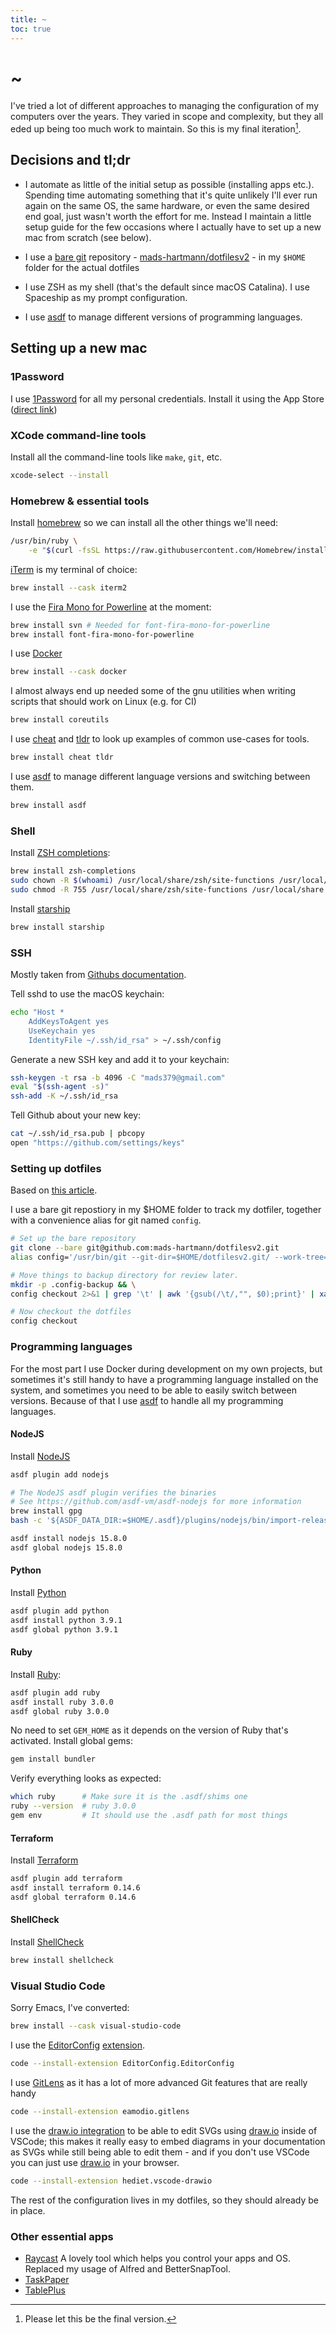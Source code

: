```yaml
---
title: ~
toc: true
---
```


# ~

I've tried a lot of different approaches to managing the configuration of my computers over the years. They varied in scope and complexity, but they all eded up being too much work to maintain. So this is my final iteration[^1].

## Decisions and tl;dr

- I automate as little of the initial setup as possible (installing apps etc.). Spending time automating something that it's quite unlikely I'll ever run again on the same OS, the same hardware, or even the same desired end goal, just wasn't worth the effort for me. Instead I maintain a little setup guide for the few occasions where I actually have to set up a new mac from scratch (see below).

- I use a [bare git](https://git-scm.com/docs/git-clone#Documentation/git-clone.txt---bare) repository - [mads-hartmann/dotfilesv2](https://github.com/mads-hartmann/dotfilesv2) - in my `$HOME` folder for the actual dotfiles 

- I use ZSH as my shell (that's the default since macOS Catalina). I use Spaceship as my prompt configuration.

- I use [asdf] to manage different versions of programming languages.

## Setting up a new mac

### 1Password

I use [1Password](https://1password.com) for all my personal credentials. Install it using the App Store ([direct link](https://apps.apple.com/dk/app/1password-7-password-manager/id1333542190?mt=12))

### XCode command-line tools

Install all the command-line tools like `make`, `git`, etc.

```sh
xcode-select --install
```

### Homebrew & essential tools

Install [homebrew](https://brew.sh) so we can install all the other things we'll need:

```sh
/usr/bin/ruby \
    -e "$(curl -fsSL https://raw.githubusercontent.com/Homebrew/install/master/install)"
```

[iTerm](https://iterm2.com) is my terminal of choice:

```sh
brew install --cask iterm2
```

I use the [Fira Mono for Powerline](https://github.com/powerline/fonts) at the moment:

```sh
brew install svn # Needed for font-fira-mono-for-powerline
brew install font-fira-mono-for-powerline
```

I use [Docker](https://www.docker.com)

```sh
brew install --cask docker
```

I almost always end up needed some of the gnu utilities when writing scripts that should work on Linux (e.g. for CI)

```sh
brew install coreutils
```

I use [cheat](https://github.com/chubin/cheat.sh) and [tldr](https://github.com/tldr-pages/tldr) to look up examples of common use-cases for tools.

```sh
brew install cheat tldr
```

I use [asdf] to manage different language versions and switching between them.

```sh
brew install asdf
```

### Shell

Install [ZSH completions](https://github.com/zsh-users/zsh-completions):

```sh
brew install zsh-completions
sudo chown -R $(whoami) /usr/local/share/zsh/site-functions /usr/local/share /usr/local/share/zsh
sudo chmod -R 755 /usr/local/share/zsh/site-functions /usr/local/share /usr/local/share/zsh
```

Install [starship](http://starship.rs)

```sh
brew install starship 
```

### SSH

Mostly taken from [Githubs documentation](https://help.github.com/en/articles/generating-a-new-ssh-key-and-adding-it-to-the-ssh-agent).

Tell sshd to use the macOS keychain:

```sh
echo "Host *
    AddKeysToAgent yes
    UseKeychain yes
    IdentityFile ~/.ssh/id_rsa" > ~/.ssh/config
```

Generate a new SSH key and add it to your keychain:

```sh
ssh-keygen -t rsa -b 4096 -C "mads379@gmail.com"
eval "$(ssh-agent -s)"
ssh-add -K ~/.ssh/id_rsa
```

Tell Github about your new key:

```sh
cat ~/.ssh/id_rsa.pub | pbcopy
open "https://github.com/settings/keys"
```

### Setting up dotfiles

Based on [this article](https://www.atlassian.com/git/tutorials/dotfiles).

I use a bare git repostiory in my $HOME folder to track my dotfiler, together with a convenience alias for git named `config`.

```sh
# Set up the bare repository
git clone --bare git@github.com:mads-hartmann/dotfilesv2.git
alias config='/usr/bin/git --git-dir=$HOME/dotfilesv2.git/ --work-tree=$HOME'

# Move things to backup directory for review later.
mkdir -p .config-backup && \
config checkout 2>&1 | grep '\t' | awk '{gsub(/\t/,"", $0);print}' | xargs -I{} sh -c 'mkdir -p ".config-backup/$(dirname "{}")" && mv "{}" ".config-backup/{}"'

# Now checkout the dotfiles
config checkout
```

### Programming languages

For the most part I use Docker during development on my own projects, but sometimes it's still handy to have a programming language installed on the system, and sometimes you need to be able to easily switch between versions. Because of that I use [asdf](https://asdf-vm.com) to handle all my programming languages.

#### NodeJS

Install [NodeJS](https://nodejs.org/en/)

```sh
asdf plugin add nodejs

# The NodeJS asdf plugin verifies the binaries
# See https://github.com/asdf-vm/asdf-nodejs for more information
brew install gpg
bash -c '${ASDF_DATA_DIR:=$HOME/.asdf}/plugins/nodejs/bin/import-release-team-keyring'

asdf install nodejs 15.8.0
asdf global nodejs 15.8.0
```

#### Python

Install [Python](https://www.python.org)

```sh
asdf plugin add python
asdf install python 3.9.1
asdf global python 3.9.1
```

#### Ruby

Install [Ruby](https://www.ruby-lang.org/en/):

```sh
asdf plugin add ruby
asdf install ruby 3.0.0
asdf global ruby 3.0.0
```

No need to set `GEM_HOME` as it depends on the version of Ruby that's activated. Install global gems:

```sh
gem install bundler
```

Verify everything looks as expected:

```sh
which ruby      # Make sure it is the .asdf/shims one
ruby --version  # ruby 3.0.0
gem env         # It should use the .asdf path for most things
```

#### Terraform

Install [Terraform](https://www.terraform.io)

```sh
asdf plugin add terraform
asdf install terraform 0.14.6
asdf global terraform 0.14.6
```

#### ShellCheck

Install [ShellCheck](https://www.shellcheck.net)

```sh
brew install shellcheck
```

### Visual Studio Code

Sorry Emacs, I've converted:

```sh
brew install --cask visual-studio-code
```

I use the [EditorConfig](https://editorconfig.org) [extension](https://marketplace.visualstudio.com/items?itemName=EditorConfig.EditorConfig).

```sh
code --install-extension EditorConfig.EditorConfig
```

I use [GitLens](https://marketplace.visualstudio.com/items?itemName=eamodio.gitlens) as it has a lot of more advanced Git features that are really handy

```sh
code --install-extension eamodio.gitlens
```

I use the [draw.io integration](https://marketplace.visualstudio.com/items?itemName=hediet.vscode-drawio) to be able to edit SVGs using [draw.io](https://draw.io) inside of VSCode; this makes it really easy to embed diagrams in your documentation as SVGs while still being able to edit them - and if you don't use VSCode you can just use [draw.io](https://draw.io) in your browser.

```sh
code --install-extension hediet.vscode-drawio
```

The rest of the configuration lives in my dotfiles, so they should already be in place.

### Other essential apps

- [Raycast](https://raycast.com/) A lovely tool which helps you control your apps and OS. Replaced my usage of Alfred and BetterSnapTool.
- [TaskPaper](https://www.taskpaper.com)
- [TablePlus](https://tableplus.com)

[^1]: Please let this be the final version.

[asdf]: https://asdf-vm.com
